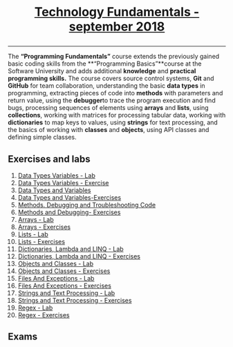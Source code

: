 # <a href="https://softuni.bg/trainings/2056/technology-fundamental-september-2018" rel="Technology Fundamentals"><p align="center"> Technology Fundamentals - september 2018<p>
</a>

---
The **“Programming Fundamentals”** course extends the previously gained basic coding skills from the **“Programming Basics”**course at the Software University and adds additional **knowledge** and **practical programming skills.**
The course covers source control systems, **Git** and **GitHub** for team collaboration, understanding the basic **data types** in programming, extracting pieces of code into **methods** with parameters and return value, using the **debugger**to trace the program execution and find bugs, processing sequences of elements using **arrays** and **lists**, using  **collections**, working with matrices for processing tabular data, working with **dictionaries** to map keys to values, using **strings** for text processing, and the basics of working with **classes** and **objects**, using API classes and defining simple classes. 


## Exercises and labs
1. <a href="https://github.com/PhilShishov/Software-University/tree/master/TechFundamentals/Homeworks/02.%20DataTypesVariables_Lab" > Data Types Variables - Lab</a> 
2. <a href="https://github.com/PhilShishov/Software-University/tree/master/TechFundamentals/Homeworks/02.%20DataTypesVariables_Exercise" > Data Types Variables - Exercise </a> 
3. <a href="https://github.com/stefkavasileva/SoftUni-Software-Engineering/tree/master/Programmin%20Fundamentals/Homeworks%20and%20Labs/DataTypeAndVariables" > Data Types and Variables</a> 
4. <a href="https://github.com/stefkavasileva/SoftUni-Software-Engineering/tree/master/Programmin%20Fundamentals/Homeworks%20and%20Labs/DataTypesAndVariables-Exercises" > Data Types and Variables-Exercises</a> 
5. <a href="https://github.com/stefkavasileva/SoftUni-Software-Engineering/tree/master/Programmin%20Fundamentals/Homeworks%20and%20Labs/MethodsAndDebugging" > Methods. Debugging and Troubleshooting Code </a> 
6. <a href="https://github.com/stefkavasileva/SoftUni-Software-Engineering/tree/master/Programmin%20Fundamentals/Homeworks%20and%20Labs/MethodsAndDebuggingExcercises" > Methods and Debugging- Exercises</a>
7. <a href="https://github.com/stefkavasileva/SoftUni-Software-Engineering/tree/master/Programmin%20Fundamentals/Homeworks%20and%20Labs/Arrays"> Arrays - Lab </a>
8. <a href="https://github.com/stefkavasileva/SoftUni-Software-Engineering/tree/master/Programmin%20Fundamentals/Homeworks%20and%20Labs/Arrays-Exercises"> Arrays - Exercises </a>
9. <a href="https://github.com/stefkavasileva/SoftUni-Software-Engineering/tree/master/Programmin%20Fundamentals/Homeworks%20and%20Labs/Lists"> Lists - Lab </a>
10. <a href="https://github.com/stefkavasileva/SoftUni-Software-Engineering/tree/master/Programmin%20Fundamentals/Homeworks%20and%20Labs/ListsExercises"> Lists - Exercises </a>
11. <a href="https://github.com/stefkavasileva/SoftUni-Software-Engineering/tree/master/Programmin%20Fundamentals/Homeworks%20and%20Labs/DictionariesLambdaAndLINQ"> Dictionaries, Lambda and LINQ - Lab </a>
12. <a href="https://github.com/stefkavasileva/SoftUni-Software-Engineering/tree/master/Programmin%20Fundamentals/Homeworks%20and%20Labs/DictionariesLambdaAndLINQ-Exercises"> Dictionaries, Lambda and LINQ - Exercises </a>
13. <a href="https://github.com/stefkavasileva/SoftUni-Software-Engineering/tree/master/Programmin%20Fundamentals/Homeworks%20and%20Labs/ObjectsAndClasses"> Objects and Classes - Lab </a>
14. <a href="https://github.com/stefkavasileva/SoftUni-Software-Engineering/tree/master/Programmin%20Fundamentals/Homeworks%20and%20Labs/ObjectsAndClasses-Exercises"> Objects and Classes - Exercises </a>
15. <a href="https://github.com/stefkavasileva/SoftUni-Software-Engineering/tree/master/Programmin%20Fundamentals/Homeworks%20and%20Labs/FilesAndExceptionsLab"> Files And Exceptions - Lab </a>
16. <a href="https://github.com/stefkavasileva/SoftUni-Software-Engineering/tree/master/Programmin%20Fundamentals/Homeworks%20and%20Labs/FilesAndExceptionsExercises"> Files And Exceptions - Exercises </a>
17. <a href="https://github.com/stefkavasileva/SoftUni-Software-Engineering/tree/master/Programmin%20Fundamentals/Homeworks%20and%20Labs/Strings-Lab"> Strings and Text Processing - Lab </a> 
18. <a href="https://github.com/stefkavasileva/SoftUni-Software-Engineering/tree/master/Programmin%20Fundamentals/Homeworks%20and%20Labs/Strings-Exercises"> Strings and Text Processing - Exercises </a> 
19. <a href="https://github.com/stefkavasileva/SoftUni-Software-Engineering/tree/master/Programmin%20Fundamentals/Homeworks%20and%20Labs/Regex-Lab"> Regex - Lab </a>  
20. <a href="https://github.com/stefkavasileva/SoftUni-Software-Engineering/tree/master/Programmin%20Fundamentals/Homeworks%20and%20Labs/Regex-Exercises"> Regex - Exercises </a>  

## Exams


